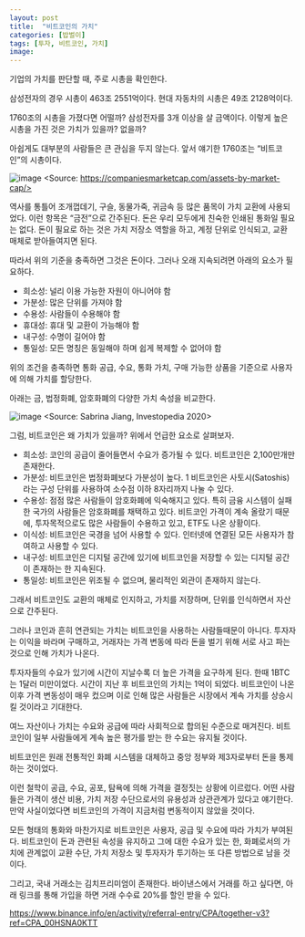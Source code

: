 ```yaml
---
layout: post
title:  "비트코인의 가치"
categories: [밥벌이]
tags: [투자, 비트코인, 가치]
image: 
---
```


기업의 가치를 판단할 때, 주로 시총을 확인한다.

삼성전자의 경우 시총이 463조 2551억이다. 현대 자동차의 시총은 49조 2128억이다.

1760조의 시총을 가졌다면 어떨까? 삼성전자를 3개 이상을 살 금액이다. 이렇게 높은 시총을 가진 것은 가치가 있을까? 없을까?

아쉽게도 대부분의 사람들은 큰 관심을 두지 않는다. 앞서 얘기한 1760조는 “비트코인”의 시총이다. 

![image](https://github.com/Heeom-org/blog/assets/111643/28dfe8af-a14e-40fa-8a72-8275f609e283)
<Source: https://companiesmarketcap.com/assets-by-market-cap/>

역사를 통틀어 조개껍데기, 구슬, 동물가죽, 귀금속 등 많은 품목이 가치 교환에 사용되었다. 이런 항목은 “금전”으로 간주된다. 돈은 우리 모두에게 친숙한 인쇄된 통화일 필요는 없다. 돈이 필요로 하는 것은 가치 저장소 역할을 하고, 계정 단위로 인식되고, 교환 매체로 받아들여지면 된다.

따라서 위의 기준을 충족하면 그것은 돈이다. 그러나 오래 지속되려면 아래의 요소가 필요하다.

- 희소성: 널리 이용 가능한 자원이 아니어야 함
- 가분성: 많은 단위를 가져야 함
- 수용성: 사람들이 수용해야 함
- 휴대성: 휴대 및 교환이 가능해야 함
- 내구성: 수명이 길어야 함
- 통일성: 모든 명칭은 동일해야 하며 쉽게 복제할 수 없어야 함

위의 조건을 충족하면 통화 공급, 수요, 통화 가치, 구매 가능한 상품을 기준으로 사용자에 의해 가치를 할당한다.

아래는 금, 법정화폐, 암호화폐의 다양한 가치 속성을 비교한다.

![image](https://github.com/Heeom-org/blog/assets/111643/c890a032-8859-4597-8939-1d7345462780)
<Source: Sabrina Jiang, Investopedia 2020>

그럼, 비트코인은 왜 가치가 있을까? 위에서 언급한 요소로 살펴보자.

- 희소성: 코인의 공급이 줄어들면서 수요가 증가될 수 있다. 비트코인은 2,100만개만 존재한다.
- 가분성: 비트코인은 법정화폐보다 가분성이 높다. 1 비트코인은 사토시(Satoshis)라는 구성 단위를 사용하여 소수점 이하 8자리까지 나눌 수 있다.
- 수용성: 점점 많은 사람들이 암호화폐에 익숙해지고 있다. 특히 금융 시스템이 실패한 국가의 사람들은 암호화폐를 채택하고 있다. 비트코인 가격이 계속 올랐기 때문에, 투자목적으로도 많은 사람들이 수용하고 있고, ETF도 나온 상황이다.
- 이식성: 비트코인은 국경을 넘어 사용할 수 있다. 인터넷에 연결된 모든 사용자가 참여하고 사용할 수 있다.
- 내구성: 비트코인은 디지털 공간에 있기에 비트코인을 저장할 수 있는 디지털 공간이 존재하는 한 지속된다.
- 통일성: 비트코인은 위조될 수 없으며, 물리적인 외관이 존재하지 않는다.

그래서 비트코인도 교환의 매체로 인지하고, 가치를 저장하며, 단위를 인식하면서 자산으로 간주된다.

그러나 코인과 흔히 연관되는 가치는 비트코인을 사용하는 사람들때문이 아니다. 투자자는 이익을 바라며 구매하고, 거래자는 가격 변동에 따라 돈을 벌기 위해 서로 사고 파는 것으로 인해 가치가 나온다.

투자자들의 수요가 있기에 시간이 지날수록 더 높은 가격을 요구하게 된다. 한때 1BTC는 1달러 미만이었다. 시간이 지난 후 비트코인의 가치는 1억이 되었다. 비트코인이 나온 이후 가격 변동성이 매우 컸으며 이로 인해 많은 사람들은 시장에서 계속 가치를 상승시킬 것이라고 기대한다.

여느 자산이나 가치는 수요와 공급에 따라 사회적으로 합의된 수준으로 매겨진다. 비트코인이 일부 사람들에게 계속 높은 평가를 받는 한 수요는 유지될 것이다.

비트코인은 원래 전통적인 화폐 시스템을 대체하고 중앙 정부와 제3자로부터 돈을 통제하는 것이었다.

이런 철학이 공급, 수요, 공포, 탐욕에 의해 가격을 결정짓는 상황에 이르렀다. 어떤 사람들은 가격이 생산 비용, 가치 저장 수단으로서의 유용성과 상관관계가 있다고 얘기한다. 만약 사실이었다면 비트코인의 가격이 지금처럼 변동적이지 않았을 것이다.

모든 형태의 통화와 마찬가지로 비트코인은 사용자, 공급 및 수요에 따라 가치가 부여된다. 비트코인이 돈과 관련된 속성을 유지하고 그에 대한 수요가 있는 한, 화폐로서의 가치에 관계없이 교환 수단, 가치 저장소 및 투자자가 투기하는 또 다른 방법으로 남을 것이다.

그리고, 국내 거래소는 김치프리미엄이 존재한다. 바이낸스에서 거래를 하고 싶다면, 아래 링크를 통해 가입을 하면 거래 수수료 20%를 할인 받을 수 있다.

https://www.binance.info/en/activity/referral-entry/CPA/together-v3?ref=CPA_00HSNA0KTT
